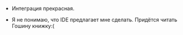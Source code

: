 + Интеграция прекрасная.
- Я не понимаю, что IDE предлагает мне сделать. Придётся читать Гошину книжку:(
